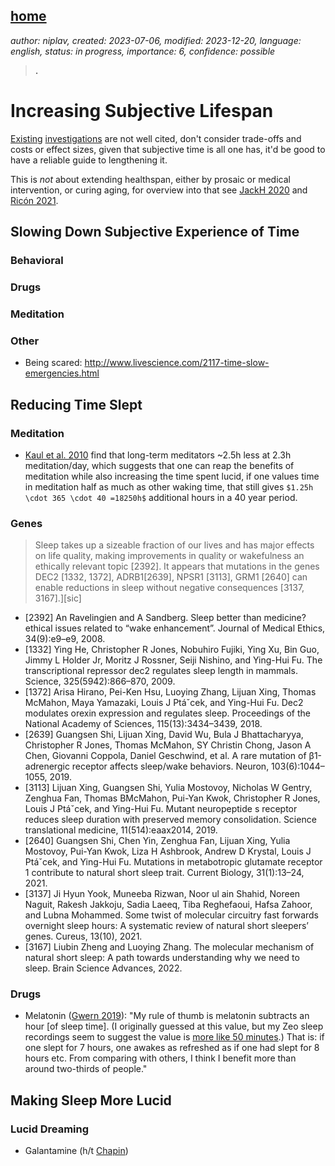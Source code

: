 [home](./index.md)
------------------

*author: niplav, created: 2023-07-06, modified: 2023-12-20, language: english, status: in progress, importance: 6, confidence: possible*

> __.__

Increasing Subjective Lifespan
================================

[Existing](http://theoryengine.org/life/tips-for-a-longer-life/)
[investigations](https://www.wikihow.com/Slow-Down-Time) are not well
cited, don't consider trade-offs and costs or effect sizes, given that
subjective time is all one has, it'd be good to have a reliable guide
to lengthening it.

This is *not* about extending healthspan, either by prosaic or
medical intervention, or curing aging, for overview into that see [JackH
2020](https://www.lesswrong.com/posts/RcifQCKkRc9XTjxC2/anti-aging-state-of-the-art)
and [Ricón 2021](https://nintil.com/longevity).

Slowing Down Subjective Experience of Time
-------------------------------------------

<!--https://210ethan.github.io/research/slow.html-->

### Behavioral

### Drugs

### Meditation

### Other

* Being scared: <http://www.livescience.com/2117-time-slow-emergencies.html>

Reducing Time Slept
--------------------

<!--https://www.healthline.com/health/how-to-sleep-8-hours-in-4-hours-->

### Meditation

* [Kaul et al. 2010](./doc/meditation/science/meditation_acutely_improves_psychomotor_vigilance_and_may_decrease_sleep_need_kaul_et_al_2010.pdf) find that long-term meditators ~2.5h less at 2.3h meditation/day, which suggests that one can reap the benefits of meditation while also increasing the time spent lucid, if one values time in meditation half as much as other waking time, that still gives `$1.25h \cdot 365 \cdot 40 =18250h$` additional hours in a 40 year period.

### Genes

<!--https://forum.effectivealtruism.org/posts/nSwaDrHunt3ohh9Et/cause-area-short-sleeper-genes-->
<!--https://harsimony.wordpress.com/2021/02/05/why-sleep/-->
<!--https://harsimony.wordpress.com/2022/07/14/cause-exploration-prize-application/-->

> Sleep takes up a sizeable fraction of our lives and has major effects on
life quality, making improvements in quality or wakefulness an ethically
relevant topic [2392]. It appears that mutations in the genes DEC2 [1332,
1372], ADRB1[2639], NPSR1 [3113], GRM1 [2640] can enable reductions in
sleep without negative consequences [3137, 3167].][sic]

* [2392] An Ravelingien and A Sandberg. Sleep better than medicine? ethical issues related to “wake enhancement”. Journal of Medical Ethics, 34(9):e9–e9, 2008.
* [1332] Ying He, Christopher R Jones, Nobuhiro Fujiki, Ying Xu, Bin Guo, Jimmy L Holder Jr, Moritz J Rossner, Seiji Nishino, and Ying-Hui Fu. The transcriptional repressor dec2 regulates sleep length in mammals. Science, 325(5942):866–870, 2009.
* [1372] Arisa Hirano, Pei-Ken Hsu, Luoying Zhang, Lijuan Xing, Thomas McMahon, Maya Yamazaki, Louis J Ptáˇcek, and Ying-Hui Fu. Dec2 modulates orexin expression and regulates sleep. Proceedings of the National Academy of Sciences, 115(13):3434–3439, 2018.
* [2639] Guangsen Shi, Lijuan Xing, David Wu, Bula J Bhattacharyya, Christopher R Jones, Thomas McMahon, SY Christin Chong, Jason A Chen, Giovanni Coppola, Daniel Geschwind, et al. A rare mutation of β1-adrenergic receptor affects sleep/wake behaviors. Neuron, 103(6):1044–1055, 2019.
* [3113] Lijuan Xing, Guangsen Shi, Yulia Mostovoy, Nicholas W Gentry, Zenghua Fan, Thomas BMcMahon, Pui-Yan Kwok, Christopher R Jones, Louis J Ptáˇcek, and Ying-Hui Fu. Mutant neuropeptide s receptor reduces sleep duration with preserved memory consolidation. Science translational medicine, 11(514):eaax2014, 2019.
* [2640] Guangsen Shi, Chen Yin, Zenghua Fan, Lijuan Xing, Yulia Mostovoy, Pui-Yan Kwok, Liza H Ashbrook, Andrew D Krystal, Louis J Ptáˇcek, and Ying-Hui Fu. Mutations in metabotropic glutamate receptor 1 contribute to natural short sleep trait. Current Biology, 31(1):13–24, 2021.
* [3137] Ji Hyun Yook, Muneeba Rizwan, Noor ul ain Shahid, Noreen Naguit, Rakesh Jakkoju, Sadia Laeeq, Tiba Reghefaoui, Hafsa Zahoor, and Lubna Mohammed. Some twist of molecular circuitry fast forwards overnight sleep hours: A systematic review of natural short sleepers’ genes. Cureus, 13(10), 2021.
* [3167] Liubin Zheng and Luoying Zhang. The molecular mechanism of natural short sleep: A path towards understanding why we need to sleep. Brain Science Advances, 2022.

### Drugs

* Melatonin ([Gwern 2019](https://www.gwern.net/Melatonin#tempus-fugit)): "My rule of thumb is melatonin subtracts an hour [of sleep time]. (I originally guessed at this value, but my Zeo sleep recordings seem to suggest the value is [more like 50 minutes](https://www.gwern.net/Zeo.html#melatonin-analysis).) That is: if one slept for 7 hours, one awakes as refreshed as if one had slept for 8 hours etc. From comparing with others, I think I benefit more than around two-thirds of people."

Making Sleep More Lucid
------------------------

### Lucid Dreaming

* Galantamine (h/t [Chapin](https://twitter.com/sashachapin/status/1743332700143174124))

